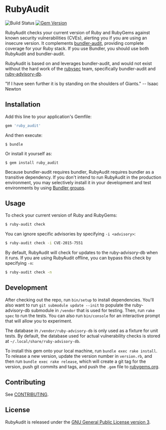 # RubyAudit

![Build Status](https://github.com/civisanalytics/ruby_audit/actions/workflows/test.yml/badge.svg)
[![Gem Version](https://badge.fury.io/rb/ruby_audit.svg)](http://badge.fury.io/rb/ruby_audit)

RubyAudit checks your current version of Ruby and RubyGems against known security vulnerabilities (CVEs), alerting you if you are using an insecure version.
It complements [bundler-audit](https://github.com/rubysec/bundler-audit), providing complete coverage for your Ruby stack.
If you use Bundler, you should use both RubyAudit and bundler-audit.

RubyAudit is based on and leverages bundler-audit, and would not exist without the hard work of the [rubysec](https://github.com/rubysec) team, specifically bundler-audit and [ruby-advisory-db](https://github.com/rubysec/ruby-advisory-db).

"If I have seen further it is by standing on the shoulders of Giants." -- Isaac Newton

## Installation

Add this line to your application's Gemfile:

```ruby
gem 'ruby_audit'
```

And then execute:

    $ bundle

Or install it yourself as:

    $ gem install ruby_audit

Because bundler-audit requires bundler, RubyAudit requires bundler as a transitive
dependency.  If you don't intend to run RubyAudit in the production environment, you
may selectively install it in your development and test environments by using
[Bundler groups](https://bundler.io/guides/groups.html).

## Usage

To check your current version of Ruby and RubyGems:

```bash
$ ruby-audit check
```

You can ignore specific advisories by specifying `-i <advisory>`:

```bash
$ ruby-audit check -i CVE-2015-7551
```

By default, RubyAudit will check for updates to the ruby-advisory-db when it runs.
If you are using RubyAudit offline, you can bypass this check by specifying `-n`:

```bash
$ ruby-audit check -n
```

## Development

After checking out the repo, run `bin/setup` to install dependencies.
You'll also want to run `git submodule update --init` to populate the ruby-advisory-db
submodule in `/vendor` that is used for testing. Then, run `rake spec` to run the tests.
You can also run `bin/console` for an interactive prompt that will allow you to experiment.

The database in `/vendor/ruby-advisory-db` is only used as a fixture for unit tests.
By default, the database used for actual vulnerability checks is stored at `~/.local/share/ruby-advisory-db`.

To install this gem onto your local machine, run `bundle exec rake install`.
To release a new version, update the version number in `version.rb`, and then run `bundle exec rake release`, which will create a git tag for the version, push git commits and tags, and push the `.gem` file to [rubygems.org](https://rubygems.org).

## Contributing

See [CONTRIBUTING](CONTRIBUTING.md).

## License

RubyAudit is released under the [GNU General Public License version 3](LICENSE.md).
